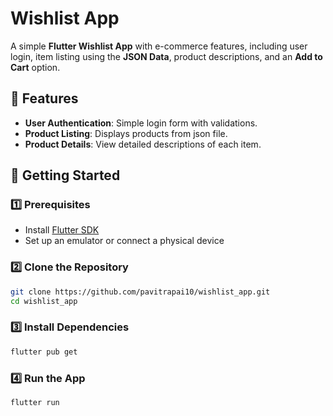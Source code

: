 # Wishlist App

A simple **Flutter Wishlist App** with e-commerce features, including user login, item listing using the **JSON Data**, product descriptions, and an **Add to Cart** option.

## 📱 Features
- **User Authentication**: Simple login form with validations.
- **Product Listing**: Displays products from json file.
- **Product Details**: View detailed descriptions of each item.


## 🚀 Getting Started

### 1️⃣ Prerequisites
- Install [Flutter SDK](https://flutter.dev/docs/get-started/install)
- Set up an emulator or connect a physical device

### 2️⃣ Clone the Repository
```sh
git clone https://github.com/pavitrapai10/wishlist_app.git
cd wishlist_app
```

### 3️⃣ Install Dependencies
```sh
flutter pub get
```

### 4️⃣ Run the App
```sh
flutter run
```


